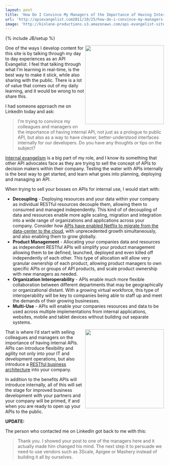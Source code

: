 ```yaml
---
layout: post
title: 'How Do I Convince My Managers of the Importance of Having Internal APIs'
url: 'http://apievangelist.com2011/10/25/how-do-i-convince-my-managers-of-the-importance-of-having-internal-apis/'
image: 'http://kinlane-productions.s3.amazonaws.com/api-evangelist-site/blog/puzzle-apis-decoupling.jpg'
---
```

{% include JB/setup %}
<p>
     <img src="http://kinlane-productions.s3.amazonaws.com/api-evangelist/puzzle-apis-decoupling.jpg"  width="250" align="right" />
</p>
<p>
     One of the ways I develop content for this site is by talking through my day to day experiences as an API Evangelist. I feel that talking through what I’m learning in real-time, is the best way to make it stick, while also sharing with the public. There is a lot of value that comes out of my daily learning, and it would be wrong to not share this.
</p>
<p>
     I had someone approach me on LinkedIn today and ask:
</p>
<blockquote>
     I'm trying to convince my colleagues and managers on the importance of having internal API, not just as a prologue to public API, but also as a way to have cleaner, better-understood interfaces internally for our developers. Do you have any thoughts or tips on the subject?
</blockquote>
<p>
     <a title="Internal evangelism" href="http://apievangelist.com/2011/09/29/api-evangelism-is-equal-parts-internal,-partner-and-public-outreach/">Internal evangelism</a> is a big part of my role, and I know its something that other API advocates face as they are trying to sell the concept of APIs to decision makers within their company. Testing the water with APIs internally is the best way to get started, and learn what goes into planning, deploying and managing an API.
</p>
<p>
     When trying to sell your bosses on APIs for internal use, I would start with:
</p>
<ul >
     <li>
          <strong>Decoupling</strong> - Deploying resources and your data within your company as individual RESTful resources decouple them, allowing them to consumed and managed independently. This kind of of decoupling of data and resources enable more agile scaling, migration and integration into a wide range of organizations and applications across your company. Consider how <a title="consider how API enabled Netflix to move from the data center to the cloud" href="http://blog.programmableweb.com/2011/06/20/apis-power-netflix%E2%80%99s-move-to-cloud-enabling-world-domination/">APIs have enabled Netflix to migrate from the data-center to the cloud</a>, with unprecedented growth simultaneously, and also enabling them to grow globally.
     </li>
     <li>
          <strong>Product Management</strong> - Allocating your companies data and resources as independent RESTful APIs will simplify your product management allowing them to be defined, launched, deployed and even killed off independently of each other. This type of allocation will allow very granular ownership of each product, allowing product managers to own specific APIs or groups of API products, and scale product ownership with new managers as needed.
     </li>
     <li>
          <strong>Organization Interoperability</strong> - APIs enable much more flexible collaboration between different departments that may be geographically or organizational distant. With a growing virtual workforce, this type of interoperability will be key to companies being able to staff up and meet the demands of their growing businesses.
     </li>
     <li>
          <strong>Multi-Use</strong> - APIs will enable your companies resources and data to be used across multiple implementations from internal applications, websites, mobile and tablet devices without building out separate systems.
     </li>
</ul>
<p>
     <img src="http://kinlane-productions.s3.amazonaws.com/api-evangelist/blueprints.jpg"  width="250" align="right" />
</p>
<p>
     That is where I’d start with selling colleagues and managers on the importance of having internal APIs. APIs can introduce flexibility and agility not only into your IT and development operations, but also introduce a <a title="RESTful Business Architecture" href="/2011/04/09/restful-business-architecture/">RESTful business architecture</a> into your company.
</p>
<p>
     In addition to the benefits APIs will introduce internally, all of this will set the stage for improved business development with your partners and your company will be primed, if and when you are ready to open up your APIs to the public.
</p>
<p>
     <strong>UPDATE:</strong>
</p>
<p>
     The person who contacted me on LinkedIn got back to me with this:
</p>
<blockquote>
     Thank you. I showed your post to one of the managers here and it actually made him changed his mind. The next step it to persuade we need to use vendors such as 3Scale, Apigee or Mashery instead of building it all by ourselves. 
</blockquote>
